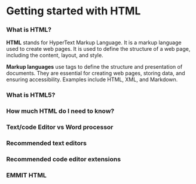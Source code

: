 # Getting started with HTML

### What is HTML?
**HTML** stands for HyperText Markup Language. It is a markup language used to create web pages. It is used to define the structure of a web page, including the content, layout, and style.

**Markup languages** use tags to define the structure and presentation of documents. They are essential for creating web pages, storing data, and ensuring accessibility. Examples include HTML, XML, and Markdown.

### What is HTML5?

### How much HTML do I need to know?

### Text/code Editor vs Word processor

### Recommended text editors

### Recommended code editor extensions

### EMMIT HTML